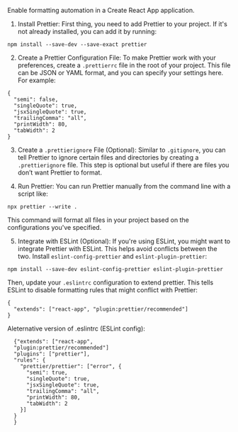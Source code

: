 Enable formatting automation in a Create React App application.

1. Install Prettier: First thing, you need to add Prettier to your project. If it's not already installed, you can add it by running:

```code
npm install --save-dev --save-exact prettier
```

2. Create a Prettier Configuration File: To make Prettier work with your preferences, create a `.prettierrc` file in the root of your project. This file can be JSON or YAML format, and you can specify your settings here. For example:

```code
{
  "semi": false,
  "singleQuote": true,
  "jsxSingleQuote": true,
  "trailingComma": "all",
  "printWidth": 80,
  "tabWidth": 2
}
```

3. Create a `.prettierignore` File (Optional): Similar to `.gitignore`, you can tell Prettier to ignore certain files and directories by creating a `.prettierignore` file. This step is optional but useful if there are files you don’t want Prettier to format.

4. Run Prettier: You can run Prettier manually from the command line with a script like:

```code
npx prettier --write .
```

This command will format all files in your project based on the configurations you've specified.

5. Integrate with ESLint (Optional): If you're using ESLint, you might want to integrate Prettier with ESLint. This helps avoid conflicts between the two. Install `eslint-config-prettier` and `eslint-plugin-prettier`:

```code
npm install --save-dev eslint-config-prettier eslint-plugin-prettier
```

Then, update your `.eslintrc` configuration to extend prettier. This tells ESLint to disable formatting rules that might conflict with Prettier:

```code
{
  "extends": ["react-app", "plugin:prettier/recommended"]
}
```

Aleternative version of .eslintrc (ESLint config):

```
  {"extends": ["react-app",
  "plugin:prettier/recommended"]
  "plugins": ["prettier"],
  "rules": {
    "prettier/prettier": ["error", {
      "semi": true,
      "singleQuote": true,
      "jsxSingleQuote": true,
      "trailingComma": "all",
      "printWidth": 80,
      "tabWidth": 2
    }]
  }
  }
```
